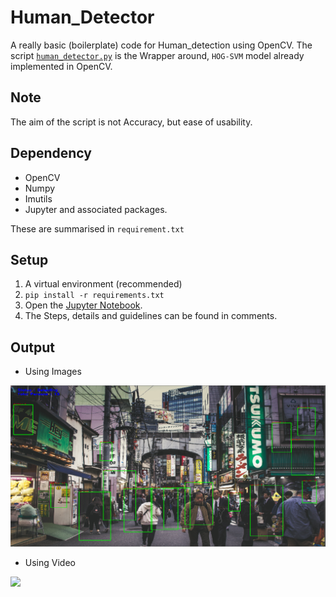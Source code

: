 # Human_Detector

A really basic (boilerplate) code for Human_detection using OpenCV.
The script [`human_detector.py`](human_detector.py) is the Wrapper around, `HOG-SVM` model already implemented in OpenCV.

## Note

The aim of the script is not Accuracy, but ease of usability.


## Dependency

- OpenCV
- Numpy
- Imutils
- Jupyter
and associated packages.

These are summarised in `requirement.txt`

## Setup

1. A virtual environment (recommended)
1. `pip install -r requirements.txt`
1. Open the [Jupyter Notebook](human_detector.ipynb).
1. The Steps, details and guidelines can be found in comments.

## Output

- Using Images 

![](asset/output_img.PNG)

- Using Video

![](asset/output_video.gif)